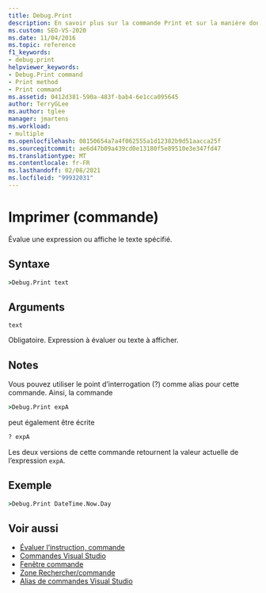 ```yaml
---
title: Debug.Print
description: En savoir plus sur la commande Print et sur la manière dont elle évalue une expression ou affiche le texte spécifié.
ms.custom: SEO-VS-2020
ms.date: 11/04/2016
ms.topic: reference
f1_keywords:
- debug.print
helpviewer_keywords:
- Debug.Print command
- Print method
- Print command
ms.assetid: 0412d381-590a-483f-bab4-6e1cca095645
author: TerryGLee
ms.author: tglee
manager: jmartens
ms.workload:
- multiple
ms.openlocfilehash: 08150654a7a4f062555a1d12382b9d51aacca25f
ms.sourcegitcommit: ae6d47b09a439cd0e13180f5e89510e3e347fd47
ms.translationtype: MT
ms.contentlocale: fr-FR
ms.lasthandoff: 02/08/2021
ms.locfileid: "99932031"
---
```

# <a name="print-command"></a>Imprimer (commande)

Évalue une expression ou affiche le texte spécifié.

## <a name="syntax"></a>Syntaxe

```cmd
>Debug.Print text
```

## <a name="arguments"></a>Arguments

`text`

Obligatoire. Expression à évaluer ou texte à afficher.

## <a name="remarks"></a>Notes

Vous pouvez utiliser le point d’interrogation (?) comme alias pour cette commande. Ainsi, la commande

```cmd
>Debug.Print expA
```

peut également être écrite

```cmd
? expA
```

Les deux versions de cette commande retournent la valeur actuelle de l’expression `expA`.

## <a name="example"></a>Exemple

```cmd
>Debug.Print DateTime.Now.Day
```

## <a name="see-also"></a>Voir aussi

- [Évaluer l’instruction, commande](../../ide/reference/evaluate-statement-command.md)
- [Commandes Visual Studio](../../ide/reference/visual-studio-commands.md)
- [Fenêtre commande](../../ide/reference/command-window.md)
- [Zone Rechercher/commande](../../ide/find-command-box.md)
- [Alias de commandes Visual Studio](../../ide/reference/visual-studio-command-aliases.md)
